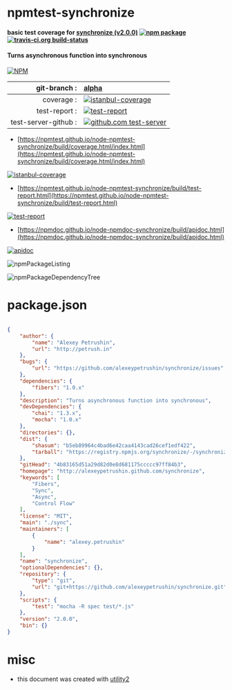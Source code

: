 # npmtest-synchronize

#### basic test coverage for  [synchronize (v2.0.0)](http://alexeypetrushin.github.com/synchronize)  [![npm package](https://img.shields.io/npm/v/npmtest-synchronize.svg?style=flat-square)](https://www.npmjs.org/package/npmtest-synchronize) [![travis-ci.org build-status](https://api.travis-ci.org/npmtest/node-npmtest-synchronize.svg)](https://travis-ci.org/npmtest/node-npmtest-synchronize)

#### Turns asynchronous function into synchronous

[![NPM](https://nodei.co/npm/synchronize.png?downloads=true&downloadRank=true&stars=true)](https://www.npmjs.com/package/synchronize)

| git-branch : | [alpha](https://github.com/npmtest/node-npmtest-synchronize/tree/alpha)|
|--:|:--|
| coverage : | [![istanbul-coverage](https://npmtest.github.io/node-npmtest-synchronize/build/coverage.badge.svg)](https://npmtest.github.io/node-npmtest-synchronize/build/coverage.html/index.html)|
| test-report : | [![test-report](https://npmtest.github.io/node-npmtest-synchronize/build/test-report.badge.svg)](https://npmtest.github.io/node-npmtest-synchronize/build/test-report.html)|
| test-server-github : | [![github.com test-server](https://npmtest.github.io/node-npmtest-synchronize/GitHub-Mark-32px.png)](https://npmtest.github.io/node-npmtest-synchronize/build/app/index.html) | | build-artifacts : | [![build-artifacts](https://npmtest.github.io/node-npmtest-synchronize/glyphicons_144_folder_open.png)](https://github.com/npmtest/node-npmtest-synchronize/tree/gh-pages/build)|

- [https://npmtest.github.io/node-npmtest-synchronize/build/coverage.html/index.html](https://npmtest.github.io/node-npmtest-synchronize/build/coverage.html/index.html)

[![istanbul-coverage](https://npmtest.github.io/node-npmtest-synchronize/build/screenCapture.buildCi.browser.%252Ftmp%252Fbuild%252Fcoverage.lib.html.png)](https://npmtest.github.io/node-npmtest-synchronize/build/coverage.html/index.html)

- [https://npmtest.github.io/node-npmtest-synchronize/build/test-report.html](https://npmtest.github.io/node-npmtest-synchronize/build/test-report.html)

[![test-report](https://npmtest.github.io/node-npmtest-synchronize/build/screenCapture.buildCi.browser.%252Ftmp%252Fbuild%252Ftest-report.html.png)](https://npmtest.github.io/node-npmtest-synchronize/build/test-report.html)

- [https://npmdoc.github.io/node-npmdoc-synchronize/build/apidoc.html](https://npmdoc.github.io/node-npmdoc-synchronize/build/apidoc.html)

[![apidoc](https://npmdoc.github.io/node-npmdoc-synchronize/build/screenCapture.buildCi.browser.%252Ftmp%252Fbuild%252Fapidoc.html.png)](https://npmdoc.github.io/node-npmdoc-synchronize/build/apidoc.html)

![npmPackageListing](https://npmtest.github.io/node-npmtest-synchronize/build/screenCapture.npmPackageListing.svg)

![npmPackageDependencyTree](https://npmtest.github.io/node-npmtest-synchronize/build/screenCapture.npmPackageDependencyTree.svg)



# package.json

```json

{
    "author": {
        "name": "Alexey Petrushin",
        "url": "http://petrush.in"
    },
    "bugs": {
        "url": "https://github.com/alexeypetrushin/synchronize/issues"
    },
    "dependencies": {
        "fibers": "1.0.x"
    },
    "description": "Turns asynchronous function into synchronous",
    "devDependencies": {
        "chai": "1.3.x",
        "mocha": "1.0.x"
    },
    "directories": {},
    "dist": {
        "shasum": "b5eb89964c4bad6e42caa4143cad26cef1edf422",
        "tarball": "https://registry.npmjs.org/synchronize/-/synchronize-2.0.0.tgz"
    },
    "gitHead": "4b83165d51a29d82d0e8d681175ccccc97ff84b3",
    "homepage": "http://alexeypetrushin.github.com/synchronize",
    "keywords": [
        "Fibers",
        "Sync",
        "Async",
        "Control Flow"
    ],
    "license": "MIT",
    "main": "./sync",
    "maintainers": [
        {
            "name": "alexey.petrushin"
        }
    ],
    "name": "synchronize",
    "optionalDependencies": {},
    "repository": {
        "type": "git",
        "url": "git+https://github.com/alexeypetrushin/synchronize.git"
    },
    "scripts": {
        "test": "mocha -R spec test/*.js"
    },
    "version": "2.0.0",
    "bin": {}
}
```



# misc
- this document was created with [utility2](https://github.com/kaizhu256/node-utility2)
